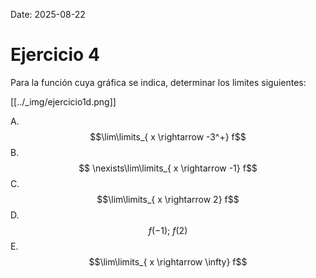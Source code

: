 Date: 2025-08-22

# Ejercicio 4

 
Para la función cuya gráfica se indica, determinar los limites siguientes:

[[../_img/ejercicio1d.png]]

A.  $$\lim\limits_{ x \rightarrow  -3^+}  f$$
B.  $$ \nexists\lim\limits_{ x \rightarrow  -1}  f$$
C.  $$\lim\limits_{ x \rightarrow  2}  f$$
D.  $$ f(-1); \  f(2)$$
E.  $$\lim\limits_{ x \rightarrow  \infty}  f$$
